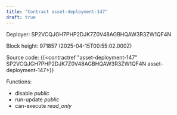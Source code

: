 ```yaml
---
title: "Contract asset-deployment-147"
draft: true
---
```

Deployer: SP2VCQJGH7PHP2DJK7Z0V48AGBHQAW3R3ZW1QF4N


 



Block height: 971857 (2025-04-15T00:55:02.000Z)

Source code: {{<contractref "asset-deployment-147" SP2VCQJGH7PHP2DJK7Z0V48AGBHQAW3R3ZW1QF4N asset-deployment-147>}}

Functions:

* disable _public_
* run-update _public_
* can-execute _read_only_
